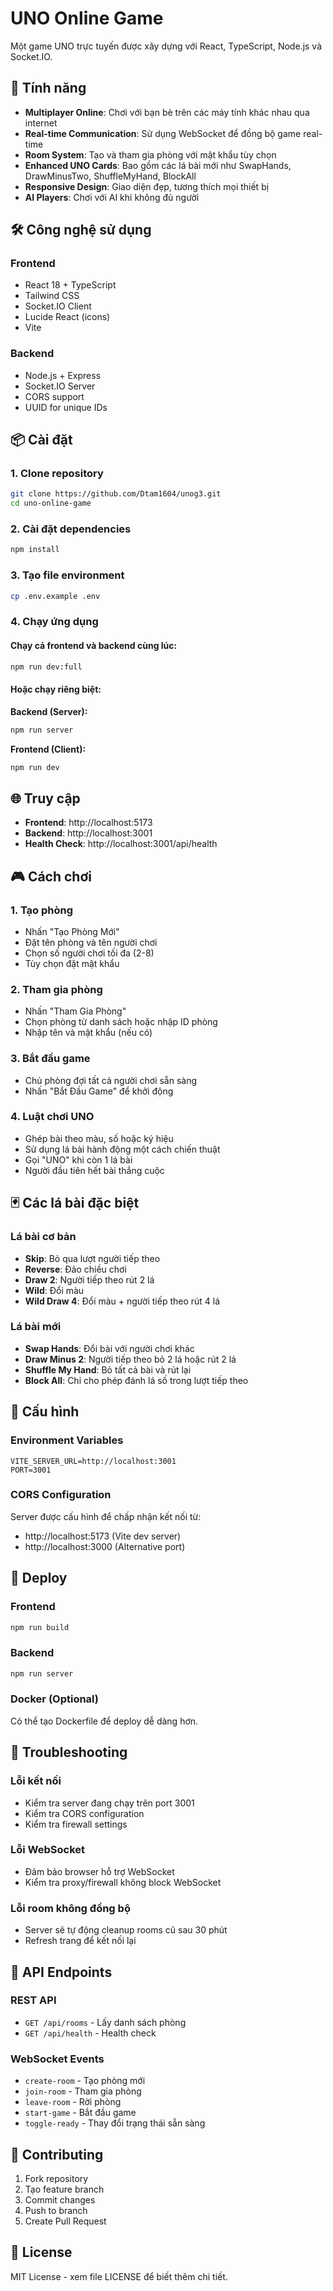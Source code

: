 # UNO Online Game

Một game UNO trực tuyến được xây dựng với React, TypeScript, Node.js và Socket.IO.

## 🚀 Tính năng

- **Multiplayer Online**: Chơi với bạn bè trên các máy tính khác nhau qua internet
- **Real-time Communication**: Sử dụng WebSocket để đồng bộ game real-time
- **Room System**: Tạo và tham gia phòng với mật khẩu tùy chọn
- **Enhanced UNO Cards**: Bao gồm các lá bài mới như SwapHands, DrawMinusTwo, ShuffleMyHand, BlockAll
- **Responsive Design**: Giao diện đẹp, tương thích mọi thiết bị
- **AI Players**: Chơi với AI khi không đủ người

## 🛠️ Công nghệ sử dụng

### Frontend
- React 18 + TypeScript
- Tailwind CSS
- Socket.IO Client
- Lucide React (icons)
- Vite

### Backend
- Node.js + Express
- Socket.IO Server
- CORS support
- UUID for unique IDs

## 📦 Cài đặt

### 1. Clone repository
```bash
git clone https://github.com/Dtam1604/unog3.git
cd uno-online-game
```

### 2. Cài đặt dependencies
```bash
npm install
```

### 3. Tạo file environment
```bash
cp .env.example .env
```

### 4. Chạy ứng dụng

#### Chạy cả frontend và backend cùng lúc:
```bash
npm run dev:full
```

#### Hoặc chạy riêng biệt:

**Backend (Server):**
```bash
npm run server
```

**Frontend (Client):**
```bash
npm run dev
```

## 🌐 Truy cập

- **Frontend**: http://localhost:5173
- **Backend**: http://localhost:3001
- **Health Check**: http://localhost:3001/api/health

## 🎮 Cách chơi

### 1. Tạo phòng
- Nhấn "Tạo Phòng Mới"
- Đặt tên phòng và tên người chơi
- Chọn số người chơi tối đa (2-8)
- Tùy chọn đặt mật khẩu

### 2. Tham gia phòng
- Nhấn "Tham Gia Phòng"
- Chọn phòng từ danh sách hoặc nhập ID phòng
- Nhập tên và mật khẩu (nếu có)

### 3. Bắt đầu game
- Chủ phòng đợi tất cả người chơi sẵn sàng
- Nhấn "Bắt Đầu Game" để khởi động

### 4. Luật chơi UNO
- Ghép bài theo màu, số hoặc ký hiệu
- Sử dụng lá bài hành động một cách chiến thuật
- Gọi "UNO" khi còn 1 lá bài
- Người đầu tiên hết bài thắng cuộc

## 🃏 Các lá bài đặc biệt

### Lá bài cơ bản
- **Skip**: Bỏ qua lượt người tiếp theo
- **Reverse**: Đảo chiều chơi
- **Draw 2**: Người tiếp theo rút 2 lá
- **Wild**: Đổi màu
- **Wild Draw 4**: Đổi màu + người tiếp theo rút 4 lá

### Lá bài mới
- **Swap Hands**: Đổi bài với người chơi khác
- **Draw Minus 2**: Người tiếp theo bỏ 2 lá hoặc rút 2 lá
- **Shuffle My Hand**: Bỏ tất cả bài và rút lại
- **Block All**: Chỉ cho phép đánh lá số trong lượt tiếp theo

## 🔧 Cấu hình

### Environment Variables
```env
VITE_SERVER_URL=http://localhost:3001
PORT=3001
```

### CORS Configuration
Server được cấu hình để chấp nhận kết nối từ:
- http://localhost:5173 (Vite dev server)
- http://localhost:3000 (Alternative port)

## 🚀 Deploy

### Frontend
```bash
npm run build
```

### Backend
```bash
npm run server
```

### Docker (Optional)
Có thể tạo Dockerfile để deploy dễ dàng hơn.

## 🐛 Troubleshooting

### Lỗi kết nối
- Kiểm tra server đang chạy trên port 3001
- Kiểm tra CORS configuration
- Kiểm tra firewall settings

### Lỗi WebSocket
- Đảm bảo browser hỗ trợ WebSocket
- Kiểm tra proxy/firewall không block WebSocket

### Lỗi room không đồng bộ
- Server sẽ tự động cleanup rooms cũ sau 30 phút
- Refresh trang để kết nối lại

## 📝 API Endpoints

### REST API
- `GET /api/rooms` - Lấy danh sách phòng
- `GET /api/health` - Health check

### WebSocket Events
- `create-room` - Tạo phòng mới
- `join-room` - Tham gia phòng
- `leave-room` - Rời phòng
- `start-game` - Bắt đầu game
- `toggle-ready` - Thay đổi trạng thái sẵn sàng

## 🤝 Contributing

1. Fork repository
2. Tạo feature branch
3. Commit changes
4. Push to branch
5. Create Pull Request

## 📄 License

MIT License - xem file LICENSE để biết thêm chi tiết.
